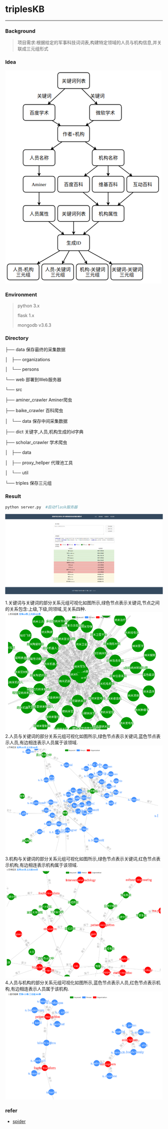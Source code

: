# triplesKB

---

### Background

> 项目需求:根据给定的军事科技词词表,构建特定领域的人员与机构信息,并关联成三元组形式

### Idea

![基本思路](img/pipline.png)

### Environment

> python 3.x
>
> flask 1.x
>
> mongodb v3.6.3

### Directory

├── data                  保存最终的采集数据

│   ├── organizations

│   └── persons

└── web                             部署到Web服务器

└── src

   ├── aminer_crawler     Aminer爬虫

   ├── baike_crawler       百科爬虫

   │   └── data                 保存中间采集数据

   ├── dict                        关键字,人员,机构生成的id字典

   ├── scholar_crawler    学术爬虫

   │   ├── data

   │   ├── proxy_hellper   代理池工具

   │   └── util

   └── triples                    保存三元组

### Result

```python
python server.py  #启动flask服务器
```

![首页](img/web_index.png)

1.关键词与关键词的部分关系元组可视化如图所示,绿色节点表示关键词,节点之间的关系包含:上级,下级,同领域,无关系四种.
![](img/1.png)
2.人员与关键词的部分关系元组可视化如图所示,绿色节点表示关键词,蓝色节点表示人员,有边相连表示人员属于该领域.
![](img/2.png)
3.机构与关键词的部分关系元组可视化如图所示,绿色节点表示关键词,红色节点表示机构,有边相连表示机构属于该领域.
![](img/3.png)
4.人员与机构的部分关系元组可视化如图所示,蓝色节点表示人员,红色节点表示机构,有边相连表示人员属于该机构.
![](img/4.png)


### refer

- [spider](https://github.com/jasonhavend/DJH-Spider)
